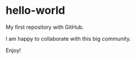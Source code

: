 # hello-world
My first repository with GitHub.

I am happy to collaborate with this big community.

Enjoy!
